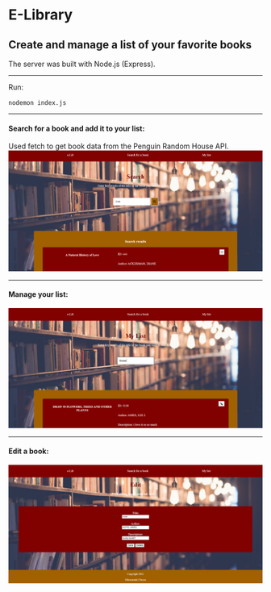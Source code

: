 # E-Library
## Create and manage a list of your favorite books
The server was built with Node.js (Express).
***
Run:
```console
nodemon index.js
```
***
#### Search for a book and add it to your list:
Used fetch to get book data from the Penguin Random House API.
![](images/search.PNG)

***
#### Manage your list:

![](images/my_list.PNG)

***
#### Edit a book:

![](images/edit.PNG)
